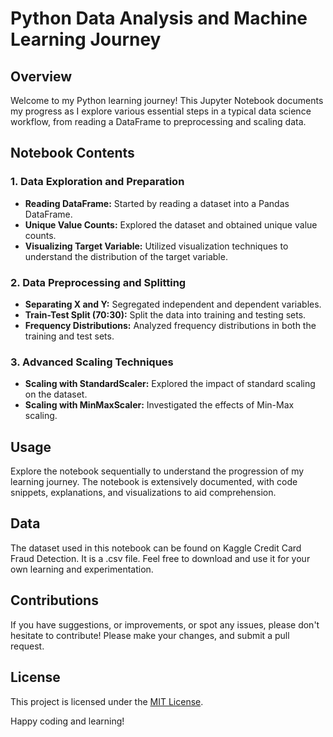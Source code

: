 # Python Data Analysis and Machine Learning Journey

## Overview

Welcome to my Python learning journey! This Jupyter Notebook documents my progress as I explore various essential steps in a typical data science workflow, from reading a DataFrame to preprocessing and scaling data.

## Notebook Contents

### 1. Data Exploration and Preparation

- **Reading DataFrame:** Started by reading a dataset into a Pandas DataFrame.
- **Unique Value Counts:** Explored the dataset and obtained unique value counts.
- **Visualizing Target Variable:** Utilized visualization techniques to understand the distribution of the target variable.

### 2. Data Preprocessing and Splitting

- **Separating X and Y:** Segregated independent and dependent variables.
- **Train-Test Split (70:30):** Split the data into training and testing sets.
- **Frequency Distributions:** Analyzed frequency distributions in both the training and test sets.

### 3. Advanced Scaling Techniques

- **Scaling with StandardScaler:** Explored the impact of standard scaling on the dataset.
- **Scaling with MinMaxScaler:** Investigated the effects of Min-Max scaling.

## Usage

Explore the notebook sequentially to understand the progression of my learning journey. The notebook is extensively documented, with code snippets, explanations, and visualizations to aid comprehension.

## Data

The dataset used in this notebook can be found on Kaggle Credit Card Fraud Detection. It is a .csv file. Feel free to download and use it for your own learning and experimentation.

## Contributions

If you have suggestions, or improvements, or spot any issues, please don't hesitate to contribute! Please make your changes, and submit a pull request.

## License

This project is licensed under the [MIT License](LICENSE).

Happy coding and learning!
